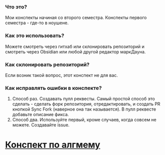 ### Что это?
Мои конспекты начиная со второго семестра. Конспекты первого семестра - где-то в ноушене.

### Как это использовать?
Можете смотреть через гитхаб или склонировать репозиторий и смотреть через Obsidian или любой другой редактор маркДауна.

### Как склонировать репозиторий?
Если возник такой вопрос, этот конспект не для вас.

### Как исправлять ошибки в конспекте?
1. Способ раз. Создавать пулл реквесты. Самый простой способ это сделать - сделать форк репозитория, отредактировать, и создать PR кнопкой Sync Fork (наверное она так называется). В пулл реквесте добавьте описание фикса.
2. Способ два. Используйте первый, кроме случаев, когда совсем не можете. Создавайте issue.


# [Конспект по алгмему](!Algem.md)
